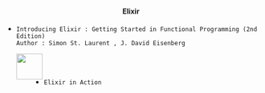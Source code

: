 #### <div align = "center"> Elixir

- `Introducing Elixir : Getting Started in Functional Programming (2nd Edition)` <br/>
  `Author : Simon St. Laurent , J. David Eisenberg` <br/>
  <p>
  <img align = "left" height = "52px" src = "https://covers.zlibcdn2.com/covers299/books/35/ab/d3/35abd3bddbf11892d6cecc11408db4ab.jpg">
  
  </p>
  

<br/> <br/>
- `Elixir in Action`

